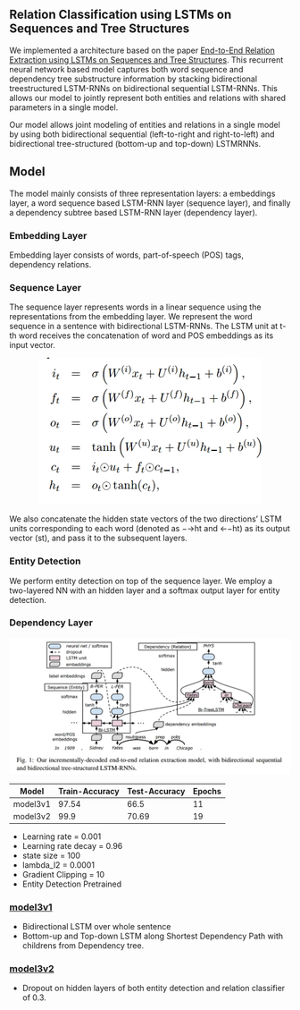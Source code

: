## Relation Classification using LSTMs on Sequences and Tree Structures

We implemented a architecture based on the paper [End-to-End Relation Extraction using LSTMs
on Sequences and Tree Structures](http://www.aclweb.org/anthology/P/P16/P16-1105.pdf). This recurrent neural network based model captures both word sequence and dependency tree substructure information by stacking bidirectional treestructured LSTM-RNNs on bidirectional sequential LSTM-RNNs. This allows our model to jointly represent both entities and relations with shared parameters in a single model.


Our model allows
joint modeling of entities and relations in a single
model by using both bidirectional sequential
(left-to-right and right-to-left) and bidirectional
tree-structured (bottom-up and top-down) LSTMRNNs.


## Model 
The model mainly consists of three representation layers:
a embeddings layer, a word sequence based LSTM-RNN layer (sequence layer), and finally a dependency subtree based LSTM-RNN layer (dependency layer).

### Embedding Layer
Embedding layer consists of words, part-of-speech (POS) tags, dependency relations.

### Sequence Layer
The sequence layer represents words in a linear sequence
using the representations from the embedding layer. We represent the word sequence in a sentence with bidirectional LSTM-RNNs. 
The LSTM unit at t-th word receives the concatenation of word and POS embeddings as its input vector. 

<p align="center">
  <img src="/img/lstm_seq.jpg">
</p>

We also concatenate the hidden state vectors of the two directions’ LSTM units corresponding to each word (denoted as −→ht and ←−ht) as its output vector (st), and pass it to the subsequent layers.

### Entity Detection 
We perform entity detection on top of the sequence
layer. We employ a two-layered NN with an hidden layer and a softmax output layer for entity detection.

### Dependency Layer

![Relation Classification Network](/img/lstm_tree.jpg)

Model | Train-Accuracy | Test-Accuracy| Epochs
--- | --- | ---| ---
model3v1 | 97.54 | 66.5 | 11
model3v2 | 99.9 | 70.69 | 19


* Learning rate = 0.001 
* Learning rate decay = 0.96
* state size = 100
* lambda_l2 = 0.0001
* Gradient Clipping = 10
* Entity Detection Pretrained


### [model3v1](https://github.com/Sshanu/Relation-Classification/blob/master/LSTM%20Seq%20and%20Tree/model3v1.ipynb)
* Bidirectional LSTM over whole sentence
* Bottom-up and Top-down LSTM along Shortest Dependency Path with childrens from Dependency tree.

### [model3v2](https://github.com/Sshanu/Relation-Classification/blob/master/LSTM%20Seq%20and%20Tree/model3v2.ipynb)
* Dropout on hidden layers of both entity detection and relation classifier of 0.3.

